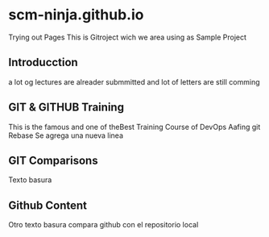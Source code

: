 # scm-ninja.github.io
Trying out Pages
This is Gitroject wich we area using as Sample Project

## Introducction
a lot og lectures are alreader submmitted
and lot of letters are still comming

## GIT & GITHUB Training
This is the famous and one of theBest Training Course of DevOps
Aafing git Rebase
Se agrega una nueva linea

## GIT Comparisons
Texto basura

## Github Content
Otro texto basura compara github con el repositorio local
